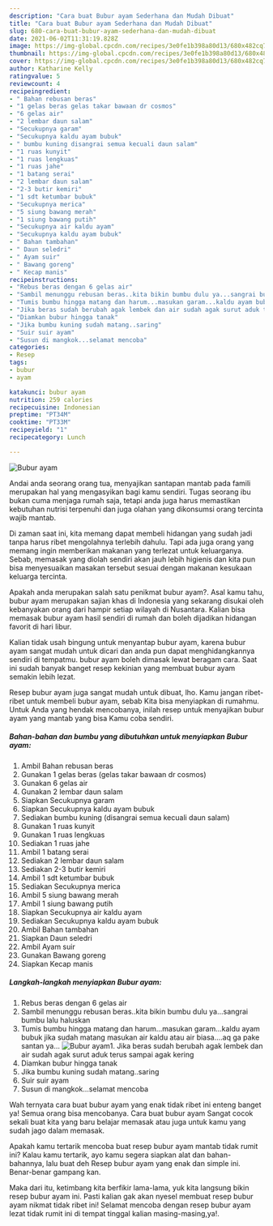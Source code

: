 ```yaml
---
description: "Cara buat Bubur ayam Sederhana dan Mudah Dibuat"
title: "Cara buat Bubur ayam Sederhana dan Mudah Dibuat"
slug: 680-cara-buat-bubur-ayam-sederhana-dan-mudah-dibuat
date: 2021-06-02T11:31:19.828Z
image: https://img-global.cpcdn.com/recipes/3e0fe1b398a80d13/680x482cq70/bubur-ayam-foto-resep-utama.jpg
thumbnail: https://img-global.cpcdn.com/recipes/3e0fe1b398a80d13/680x482cq70/bubur-ayam-foto-resep-utama.jpg
cover: https://img-global.cpcdn.com/recipes/3e0fe1b398a80d13/680x482cq70/bubur-ayam-foto-resep-utama.jpg
author: Katharine Kelly
ratingvalue: 5
reviewcount: 4
recipeingredient:
- " Bahan rebusan beras"
- "1 gelas beras gelas takar bawaan dr cosmos"
- "6 gelas air"
- "2 lembar daun salam"
- "Secukupnya garam"
- "Secukupnya kaldu ayam bubuk"
- " bumbu kuning disangrai semua kecuali daun salam"
- "1 ruas kunyit"
- "1 ruas lengkuas"
- "1 ruas jahe"
- "1 batang serai"
- "2 lembar daun salam"
- "2-3 butir kemiri"
- "1 sdt ketumbar bubuk"
- "Secukupnya merica"
- "5 siung bawang merah"
- "1 siung bawang putih"
- "Secukupnya air kaldu ayam"
- "Secukupnya kaldu ayam bubuk"
- " Bahan tambahan"
- " Daun seledri"
- " Ayam suir"
- " Bawang goreng"
- " Kecap manis"
recipeinstructions:
- "Rebus beras dengan 6 gelas air"
- "Sambil menunggu rebusan beras..kita bikin bumbu dulu ya...sangrai bumbu lalu haluskan"
- "Tumis bumbu hingga matang dan harum...masukan garam...kaldu ayam bubuk jika sudah matang masukan air kaldu atau air biasa....aq ga pake santan ya..."
- "Jika beras sudah berubah agak lembek dan air sudah agak surut aduk terus sampai agak kering"
- "Diamkan bubur hingga tanak"
- "Jika bumbu kuning sudah matang..saring"
- "Suir suir ayam"
- "Susun di mangkok...selamat mencoba"
categories:
- Resep
tags:
- bubur
- ayam

katakunci: bubur ayam 
nutrition: 259 calories
recipecuisine: Indonesian
preptime: "PT34M"
cooktime: "PT33M"
recipeyield: "1"
recipecategory: Lunch

---
```



![Bubur ayam](https://img-global.cpcdn.com/recipes/3e0fe1b398a80d13/680x482cq70/bubur-ayam-foto-resep-utama.jpg)

Andai anda seorang orang tua, menyajikan santapan mantab pada famili merupakan hal yang mengasyikan bagi kamu sendiri. Tugas seorang ibu bukan cuma menjaga rumah saja, tetapi anda juga harus memastikan kebutuhan nutrisi terpenuhi dan juga olahan yang dikonsumsi orang tercinta wajib mantab.

Di zaman  saat ini, kita memang dapat membeli hidangan yang sudah jadi tanpa harus ribet mengolahnya terlebih dahulu. Tapi ada juga orang yang memang ingin memberikan makanan yang terlezat untuk keluarganya. Sebab, memasak yang diolah sendiri akan jauh lebih higienis dan kita pun bisa menyesuaikan masakan tersebut sesuai dengan makanan kesukaan keluarga tercinta. 



Apakah anda merupakan salah satu penikmat bubur ayam?. Asal kamu tahu, bubur ayam merupakan sajian khas di Indonesia yang sekarang disukai oleh kebanyakan orang dari hampir setiap wilayah di Nusantara. Kalian bisa memasak bubur ayam hasil sendiri di rumah dan boleh dijadikan hidangan favorit di hari libur.

Kalian tidak usah bingung untuk menyantap bubur ayam, karena bubur ayam sangat mudah untuk dicari dan anda pun dapat menghidangkannya sendiri di tempatmu. bubur ayam boleh dimasak lewat beragam cara. Saat ini sudah banyak banget resep kekinian yang membuat bubur ayam semakin lebih lezat.

Resep bubur ayam juga sangat mudah untuk dibuat, lho. Kamu jangan ribet-ribet untuk membeli bubur ayam, sebab Kita bisa menyiapkan di rumahmu. Untuk Anda yang hendak mencobanya, inilah resep untuk menyajikan bubur ayam yang mantab yang bisa Kamu coba sendiri.

<!--inarticleads1-->

##### Bahan-bahan dan bumbu yang dibutuhkan untuk menyiapkan Bubur ayam:

1. Ambil  Bahan rebusan beras
1. Gunakan 1 gelas beras (gelas takar bawaan dr cosmos)
1. Gunakan 6 gelas air
1. Gunakan 2 lembar daun salam
1. Siapkan Secukupnya garam
1. Siapkan Secukupnya kaldu ayam bubuk
1. Sediakan  bumbu kuning (disangrai semua kecuali daun salam)
1. Gunakan 1 ruas kunyit
1. Gunakan 1 ruas lengkuas
1. Sediakan 1 ruas jahe
1. Ambil 1 batang serai
1. Sediakan 2 lembar daun salam
1. Sediakan 2-3 butir kemiri
1. Ambil 1 sdt ketumbar bubuk
1. Sediakan Secukupnya merica
1. Ambil 5 siung bawang merah
1. Ambil 1 siung bawang putih
1. Siapkan Secukupnya air kaldu ayam
1. Sediakan Secukupnya kaldu ayam bubuk
1. Ambil  Bahan tambahan
1. Siapkan  Daun seledri
1. Ambil  Ayam suir
1. Gunakan  Bawang goreng
1. Siapkan  Kecap manis




<!--inarticleads2-->

##### Langkah-langkah menyiapkan Bubur ayam:

1. Rebus beras dengan 6 gelas air
1. Sambil menunggu rebusan beras..kita bikin bumbu dulu ya...sangrai bumbu lalu haluskan
1. Tumis bumbu hingga matang dan harum...masukan garam...kaldu ayam bubuk jika sudah matang masukan air kaldu atau air biasa....aq ga pake santan ya...
<img src="//assets-global.cpcdn.com/assets/icons/button_play-2c75c40dde080a61004c1f40b05d8f140eaff45d7e9e6481dc71c63d2e7c4909.png" alt="Bubur ayam">1. Jika beras sudah berubah agak lembek dan air sudah agak surut aduk terus sampai agak kering
1. Diamkan bubur hingga tanak
1. Jika bumbu kuning sudah matang..saring
1. Suir suir ayam
1. Susun di mangkok...selamat mencoba




Wah ternyata cara buat bubur ayam yang enak tidak ribet ini enteng banget ya! Semua orang bisa mencobanya. Cara buat bubur ayam Sangat cocok sekali buat kita yang baru belajar memasak atau juga untuk kamu yang sudah jago dalam memasak.

Apakah kamu tertarik mencoba buat resep bubur ayam mantab tidak rumit ini? Kalau kamu tertarik, ayo kamu segera siapkan alat dan bahan-bahannya, lalu buat deh Resep bubur ayam yang enak dan simple ini. Benar-benar gampang kan. 

Maka dari itu, ketimbang kita berfikir lama-lama, yuk kita langsung bikin resep bubur ayam ini. Pasti kalian gak akan nyesel membuat resep bubur ayam nikmat tidak ribet ini! Selamat mencoba dengan resep bubur ayam lezat tidak rumit ini di tempat tinggal kalian masing-masing,ya!.

